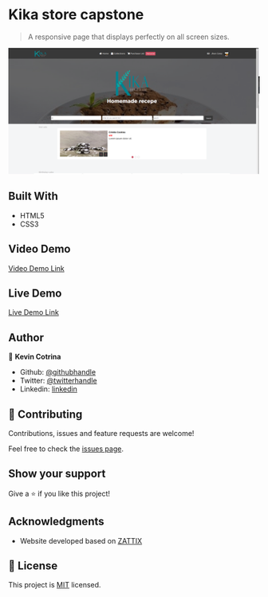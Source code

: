 # Kika store capstone

> A responsive page that displays perfectly on all screen sizes.

![screenshot](./assets/img/screenshot.png)

## Built With

- HTML5
- CSS3

## Video Demo

[Video Demo Link](https://www.loom.com/share/78237226bba145d882443d9fca133f07)

## Live Demo

[Live Demo Link](https://kcotrinam92.github.io/store_capstone/)

## Author

👤 **Kevin Cotrina**

- Github: [@githubhandle](https://github.com/kcotrinam92)
- Twitter: [@twitterhandle](https://twitter.com/KevinCot12)
- Linkedin: [linkedin](https://www.linkedin.com/in/kevin-cotrina-6208b7149/)


## 🤝 Contributing

Contributions, issues and feature requests are welcome!

Feel free to check the [issues page](https://github.com/kcotrinam92/store_capstone/issues).

## Show your support

Give a ⭐️ if you like this project!

## Acknowledgments

- Website developed based on [ZATTIX](https://www.behance.net/gallery/24796463/ZATTIX)

## 📝 License

This project is [MIT](./LICENSE) licensed.
